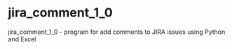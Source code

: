 # jira_comment_1_0
jira_comment_1_0 - program for add comments to JIRA issues using Python and Excel
